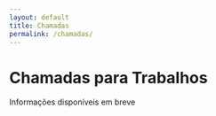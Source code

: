 ```yaml
---
layout: default
title: Chamadas
permalink: /chamadas/
---
```


# Chamadas para Trabalhos

Informações disponíveis em breve
